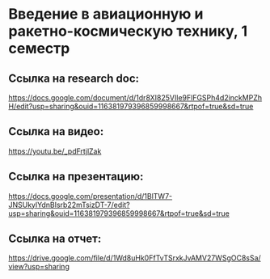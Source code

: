 # Введение в авиационную и ракетно-космическую технику, 1 семестр
## Ссылка на research doc:
https://docs.google.com/document/d/1dr8XI825VIle9FlFGSPh4d2inckMPZhH/edit?usp=sharing&ouid=116381979396859998667&rtpof=true&sd=true

## Ссылка на видео:
https://youtu.be/_pdFrtjlZak

## Ссылка на презентацию:
https://docs.google.com/presentation/d/1BlTW7-JNSUkylYdnBIsrb22mTsizDT-7/edit?usp=sharing&ouid=116381979396859998667&rtpof=true&sd=true

## Ссылка на отчет:
https://drive.google.com/file/d/1Wd8uHk0FfTvTSrxkJvAMV27WSgOC8sSa/view?usp=sharing
